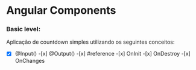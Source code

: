 # Angular Components

### Basic level:

Aplicação de countdown simples utilizando os seguintes conceitos:

-[x] @Input() -[x] @Output() -[x] #reference -[x] OnInit -[x] OnDestroy -[x] OnChanges
